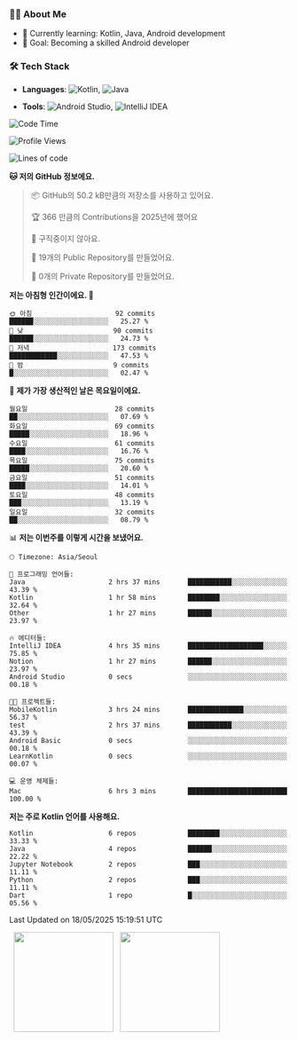 ### 👨‍💻 About Me
- 🌱 Currently learning: Kotlin, Java, Android development
- 🎯 Goal: Becoming a skilled Android developer

### 🛠 Tech Stack
- **Languages**: ![Kotlin](https://img.shields.io/badge/Kotlin-0095D5?style=flat-square&logo=kotlin&logoColor=white), 
![Java](https://img.shields.io/badge/Java-007396?style=flat-square&logo=coffeescript&logoColor=white)

- **Tools**:
![Android Studio](https://img.shields.io/badge/Android%20Studio-3DDC84?style=flat-square&logo=android-studio&logoColor=white), 
![IntelliJ IDEA](https://img.shields.io/badge/IntelliJ%20IDEA-000000?style=flat-square&logo=intellij-idea&logoColor=white)

<!--START_SECTION:waka-->
![Code Time](http://img.shields.io/badge/Code%20Time-139%20hrs%2020%20mins-blue)

![Profile Views](http://img.shields.io/badge/Profile%20Views-2-blue)

![Lines of code](https://img.shields.io/badge/%EC%A0%80%EB%8A%94%20%EC%97%AC%ED%83%9C%EA%B9%8C%EC%A7%80%20-277.6%20thousand%20%EC%A4%84%EC%9D%98%20%EC%BD%94%EB%93%9C%EB%A5%BC%20%EC%9E%91%EC%84%B1%ED%96%88%EC%96%B4%EC%9A%94.-blue)

**🐱 저의 GitHub 정보에요.** 

> 📦 GitHub의 50.2 kB만큼의 저장소를 사용하고 있어요. 
 > 
> 🏆 366 만큼의 Contributions을 2025년에 했어요
 > 
> 🚫 구직중이지 않아요.
 > 
> 📜 19개의 Public Repository를 만들었어요. 
 > 
> 🔑 0개의 Private Repository를 만들었어요. 
 > 
**저는 아침형 인간이에요. 🐤** 

```text
🌞 아침                     92 commits          ██████░░░░░░░░░░░░░░░░░░░   25.27 % 
🌆 낮　                     90 commits          ██████░░░░░░░░░░░░░░░░░░░   24.73 % 
🌃 저녁                     173 commits         ████████████░░░░░░░░░░░░░   47.53 % 
🌙 밤　                     9 commits           █░░░░░░░░░░░░░░░░░░░░░░░░   02.47 % 
```
📅 **제가 가장 생산적인 날은 목요일이에요.** 

```text
월요일                      28 commits          ██░░░░░░░░░░░░░░░░░░░░░░░   07.69 % 
화요일                      69 commits          █████░░░░░░░░░░░░░░░░░░░░   18.96 % 
수요일                      61 commits          ████░░░░░░░░░░░░░░░░░░░░░   16.76 % 
목요일                      75 commits          █████░░░░░░░░░░░░░░░░░░░░   20.60 % 
금요일                      51 commits          ████░░░░░░░░░░░░░░░░░░░░░   14.01 % 
토요일                      48 commits          ███░░░░░░░░░░░░░░░░░░░░░░   13.19 % 
일요일                      32 commits          ██░░░░░░░░░░░░░░░░░░░░░░░   08.79 % 
```


📊 **저는 이번주를 이렇게 시간을 보냈어요.** 

```text
🕑︎ Timezone: Asia/Seoul

💬 프로그래밍 언어들: 
Java                     2 hrs 37 mins       ███████████░░░░░░░░░░░░░░   43.39 % 
Kotlin                   1 hr 58 mins        ████████░░░░░░░░░░░░░░░░░   32.64 % 
Other                    1 hr 27 mins        ██████░░░░░░░░░░░░░░░░░░░   23.97 % 

🔥 에디터들: 
IntelliJ IDEA            4 hrs 35 mins       ███████████████████░░░░░░   75.85 % 
Notion                   1 hr 27 mins        ██████░░░░░░░░░░░░░░░░░░░   23.97 % 
Android Studio           0 secs              ░░░░░░░░░░░░░░░░░░░░░░░░░   00.18 % 

🐱‍💻 프로젝트들: 
MobileKotlin             3 hrs 24 mins       ██████████████░░░░░░░░░░░   56.37 % 
test                     2 hrs 37 mins       ███████████░░░░░░░░░░░░░░   43.39 % 
Android Basic            0 secs              ░░░░░░░░░░░░░░░░░░░░░░░░░   00.18 % 
LearnKotlin              0 secs              ░░░░░░░░░░░░░░░░░░░░░░░░░   00.07 % 

💻 운영 체제들: 
Mac                      6 hrs 3 mins        █████████████████████████   100.00 % 
```

**저는 주로 Kotlin 언어를 사용해요.** 

```text
Kotlin                   6 repos             ████████░░░░░░░░░░░░░░░░░   33.33 % 
Java                     4 repos             ██████░░░░░░░░░░░░░░░░░░░   22.22 % 
Jupyter Notebook         2 repos             ███░░░░░░░░░░░░░░░░░░░░░░   11.11 % 
Python                   2 repos             ███░░░░░░░░░░░░░░░░░░░░░░   11.11 % 
Dart                     1 repo              █░░░░░░░░░░░░░░░░░░░░░░░░   05.56 % 
```




 Last Updated on 18/05/2025 15:19:51 UTC
<!--END_SECTION:waka-->

<p>
  <img height="180em" src="https://github-readme-stats.vercel.app/api?username=JongHyun070105&show_icons=true&include_all_commits=true&bg_color=0d1117&title_color=ffffff&text_color=c9d1d9&icon_color=79ff97">
  <img height="180em" src="https://github-readme-stats.vercel.app/api/top-langs/?username=JongHyun070105&layout=compact&langs_count=4&bg_color=0d1117&title_color=ffffff&text_color=c9d1d9&hide=php,jupyter%20notebook&hide_repo=EcoStep,mimir,git-session">
</p>
